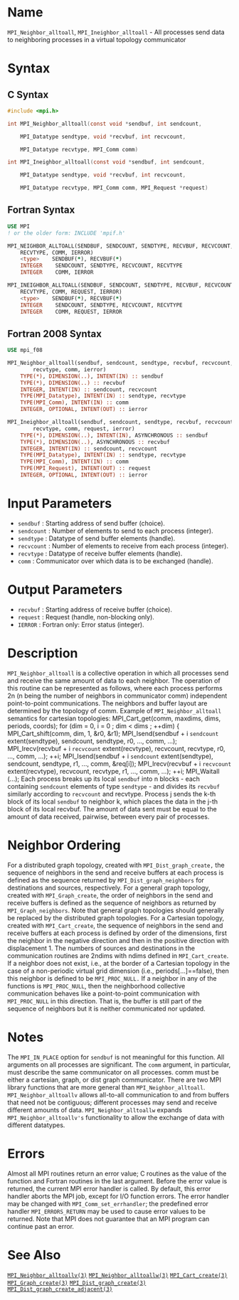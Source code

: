 # Name

`MPI_Neighbor_alltoall`, `MPI_Ineighbor_alltoall` - All processes send
data to neighboring processes in a virtual topology communicator

# Syntax

## C Syntax

```c
#include <mpi.h>

int MPI_Neighbor_alltoall(const void *sendbuf, int sendcount,

    MPI_Datatype sendtype, void *recvbuf, int recvcount,

    MPI_Datatype recvtype, MPI_Comm comm)

int MPI_Ineighbor_alltoall(const void *sendbuf, int sendcount,

    MPI_Datatype sendtype, void *recvbuf, int recvcount,

    MPI_Datatype recvtype, MPI_Comm comm, MPI_Request *request)
```

## Fortran Syntax

```fortran
USE MPI
! or the older form: INCLUDE 'mpif.h'

MPI_NEIGHBOR_ALLTOALL(SENDBUF, SENDCOUNT, SENDTYPE, RECVBUF, RECVCOUNT,
    RECVTYPE, COMM, IERROR)
    <type>    SENDBUF(*), RECVBUF(*)
    INTEGER    SENDCOUNT, SENDTYPE, RECVCOUNT, RECVTYPE
    INTEGER    COMM, IERROR

MPI_INEIGHBOR_ALLTOALL(SENDBUF, SENDCOUNT, SENDTYPE, RECVBUF, RECVCOUNT,
    RECVTYPE, COMM, REQUEST, IERROR)
    <type>    SENDBUF(*), RECVBUF(*)
    INTEGER    SENDCOUNT, SENDTYPE, RECVCOUNT, RECVTYPE
    INTEGER    COMM, REQUEST, IERROR
```

## Fortran 2008 Syntax

```fortran
USE mpi_f08

MPI_Neighbor_alltoall(sendbuf, sendcount, sendtype, recvbuf, recvcount,
        recvtype, comm, ierror)
    TYPE(*), DIMENSION(..), INTENT(IN) :: sendbuf
    TYPE(*), DIMENSION(..) :: recvbuf
    INTEGER, INTENT(IN) :: sendcount, recvcount
    TYPE(MPI_Datatype), INTENT(IN) :: sendtype, recvtype
    TYPE(MPI_Comm), INTENT(IN) :: comm
    INTEGER, OPTIONAL, INTENT(OUT) :: ierror

MPI_Ineighbor_alltoall(sendbuf, sendcount, sendtype, recvbuf, recvcount,
        recvtype, comm, request, ierror)
    TYPE(*), DIMENSION(..), INTENT(IN), ASYNCHRONOUS :: sendbuf
    TYPE(*), DIMENSION(..), ASYNCHRONOUS :: recvbuf
    INTEGER, INTENT(IN) :: sendcount, recvcount
    TYPE(MPI_Datatype), INTENT(IN) :: sendtype, recvtype
    TYPE(MPI_Comm), INTENT(IN) :: comm
    TYPE(MPI_Request), INTENT(OUT) :: request
    INTEGER, OPTIONAL, INTENT(OUT) :: ierror
```


# Input Parameters

* `sendbuf` : Starting address of send buffer (choice).
* `sendcount` : Number of elements to send to each process (integer).
* `sendtype` : Datatype of send buffer elements (handle).
* `recvcount` : Number of elements to receive from each process (integer).
* `recvtype` : Datatype of receive buffer elements (handle).
* `comm` : Communicator over which data is to be exchanged (handle).

# Output Parameters

* `recvbuf` : Starting address of receive buffer (choice).
* `request` : Request (handle, non-blocking only).
* `IERROR` : Fortran only: Error status (integer).

# Description

`MPI_Neighbor_alltoall` is a collective operation in which all processes
send and receive the same amount of data to each neighbor. The operation
of this routine can be represented as follows, where each process
performs 2n (n being the number of neighbors in communicator comm)
independent point-to-point communications. The neighbors and buffer
layout are determined by the topology of comm.
Example of `MPI_Neighbor_alltoall` semantics for cartesian topologies:
            MPI_Cart_get(comm, maxdims, dims, periods, coords);
            for (dim = 0, i = 0 ; dim < dims ; ++dim) {
                MPI_Cart_shift(comm, dim, 1, &r0, &r1);
                MPI_Isend(sendbuf + i  `sendcount`  extent(sendtype),
                          sendcount, sendtype, r0, ..., comm, ...);
                MPI_Irecv(recvbuf + i  `recvcount`  extent(recvtype),
                          recvcount, recvtype, r0, ..., comm, ...);
                ++i;
                MPI_Isend(sendbuf + i  `sendcount`  extent(sendtype),
                          sendcount, sendtype, r1, ..., comm, &req[i]);
                MPI_Irecv(recvbuf + i  `recvcount`  extent(recvtype),
                          recvcount, recvtype, r1, ..., comm, ...);
                ++i;
            MPI_Waitall (...);
Each process breaks up its local `sendbuf` into n blocks - each
containing `sendcount` elements of type `sendtype` - and divides its
`recvbuf` similarly according to `recvcount` and recvtype. Process j
sends the k-th block of its local `sendbuf` to neighbor k, which places
the data in the j-th block of its local recvbuf. The amount of data
sent must be equal to the amount of data received, pairwise, between
every pair of processes.

# Neighbor Ordering

For a distributed graph topology, created with `MPI_Dist_graph_create,`
the sequence of neighbors in the send and receive buffers at each
process is defined as the sequence returned by `MPI_Dist_graph_neighbors`
for destinations and sources, respectively. For a general graph
topology, created with `MPI_Graph_create`, the order of neighbors in the
send and receive buffers is defined as the sequence of neighbors as
returned by `MPI_Graph_neighbors`. Note that general graph topologies
should generally be replaced by the distributed graph topologies.
For a Cartesian topology, created with `MPI_Cart_create`, the sequence of
neighbors in the send and receive buffers at each process is defined by
order of the dimensions, first the neighbor in the negative direction
and then in the positive direction with displacement 1. The numbers of
sources and destinations in the communication routines are 2ndims with
ndims defined in `MPI_Cart_create`. If a neighbor does not exist, i.e., at
the border of a Cartesian topology in the case of a non-periodic virtual
grid dimension (i.e., periods[...]==false), then this neighbor is
defined to be `MPI_PROC_NULL.`
If a neighbor in any of the functions is `MPI_PROC_NULL`, then the
neighborhood collective communication behaves like a point-to-point
communication with `MPI_PROC_NULL` in this direction. That is, the buffer
is still part of the sequence of neighbors but it is neither
communicated nor updated.

# Notes

The `MPI_IN_PLACE` option for `sendbuf` is not meaningful for this
function.
All arguments on all processes are significant. The `comm` argument, in
particular, must describe the same communicator on all processes. comm
must be either a cartesian, graph, or dist graph communicator.
There are two MPI library functions that are more general than
`MPI_Neighbor_alltoall`. `MPI_Neighbor_alltoallv` allows all-to-all
communication to and from buffers that need not be contiguous; different
processes may send and receive different amounts of data.
`MPI_Neighbor_alltoallw` expands `MPI_Neighbor_alltoallv's` functionality
to allow the exchange of data with different datatypes.

# Errors

Almost all MPI routines return an error value; C routines as the value
of the function and Fortran routines in the last argument.
Before the error value is returned, the current MPI error handler is
called. By default, this error handler aborts the MPI job, except for
I/O function errors. The error handler may be changed with
`MPI_Comm_set_errhandler`; the predefined error handler `MPI_ERRORS_RETURN`
may be used to cause error values to be returned. Note that MPI does not
guarantee that an MPI program can continue past an error.

# See Also

[`MPI_Neighbor_alltoallv(3)`](./?file=MPI_Neighbor_alltoallv.md)
[`MPI_Neighbor_alltoallw(3)`](./?file=MPI_Neighbor_alltoallw.md)
[`MPI_Cart_create(3)`](./?file=MPI_Cart_create.md)
[`MPI_Graph_create(3)`](./?file=MPI_Graph_create.md)
[`MPI_Dist_graph_create(3)`](./?file=MPI_Dist_graph_create.md)
[`MPI_Dist_graph_create_adjacent(3)`](./?file=MPI_Dist_graph_create_adjacent.md)
